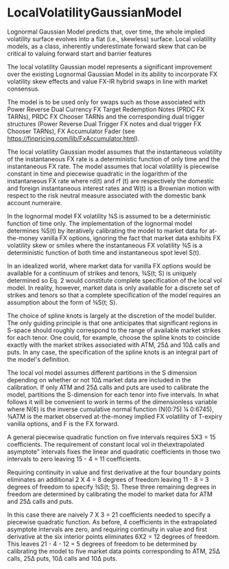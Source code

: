 # LocalVolatilityGaussianModel


Lognormal Gaussian Model predicts that, over time, the whole implied volatility surface evolves into a flat (i.e., skewless) surface. Local volatility models, as a class, inherently underestimate forward skew that can be critical to valuing forward start and barrier features

The local volatility Gaussian model represents a significant improvement over the existing Lognormal Gaussian Model in its ability to incorporate FX volatility skew effects and value FX-IR hybrid swaps in line with market consensus.

The model is to be used only for swaps such as those associated with Power Reverse Dual Currency FX Target Redemption Notes (PRDC FX TARNs), PRDC FX Chooser TARNs and the corresponding dual trigger structures (Power Reverse Dual Trigger FX notes and dual trigger FX Chooser TARNs), FX Accumulator Fader (see https://finpricing.com/lib/FxAccumulator.html).

The local volatility Gaussian model assumes that the instantaneous volatility of the instantaneous FX rate is a deterministic function of only time and the instantaneous FX rate. The model assumes that local volatility is piecewise constant in time and piecewise quadratic in the logarithm of the instantaneous FX rate where rd(t) and rf (t) are respectively the domestic and foreign instantaneous interest rates and W(t) is a Brownian motion with respect to the risk neutral measure associated with the domestic bank account numeraire. 

In the lognormal model FX volatility ¾S is assumed to be a deterministic function of time only. The implementation of the lognormal model determines ¾S(t) by iteratively calibrating the model to market data for at-the-money vanilla FX options, ignoring the fact that market data exhibits FX volatility skew or smiles where the instantaneous FX volatility ¾S is a deterministic function of both time and instantaneous spot level S(t).

In an idealized world, where market data for vanilla FX options would be available for a continuum of strikes and tenors, ¾S(t; S) is uniquely determined so Eq. 2 would constitute complete specification of the local vol model. In reality, however, market data is only available for a discrete set of strikes and tenors so that a complete specification of the model requires an assumption about the form of ¾S(t; S). 

The choice of spline knots is largely at the discretion of the model builder. The only guiding principle is that one anticipates that significant regions in S-space should roughly correspond to the range of available market strikes for each tenor. One could, for example, choose the spline knots to coincide exactly with the market strikes associated with ATM, 25Δ and 10Δ calls and puts. In any case, the specification of the spline knots is an integral part of the model's definition.

The local vol model assumes different partitions in the S dimension depending on whether or not 10Δ market data are included in the calibration. If only ATM and 25Δ calls and puts are used to calibrate the model, partitions the S-dimension for each tenor into five intervals. In what follows it will be convenient to work in terms of the dimensionless variable where N(¢) is the inverse cumulative normal function (N(0:75) ¼ 0:6745), ¾ATM is the market observed at-the-money implied FX volatility of T-expiry vanilla options, and F is the FX forward.

A general piecewise quadratic function on five intervals requires 5X3 = 15 coefficients. The requirement of constant local vol in the\extrapolated asymptote" intervals fixes the linear and quadratic coefficients in those two intervals to zero leaving 15 -  4 = 11 coefficients. 

Requiring continuity in value and first derivative at the four boundary points eliminates an additional 2 X 4 = 8 degrees of freedom leaving 11 - 8 = 3 degrees of freedom to specify ¾S(t; S). These three remaining degrees in freedom are determined by calibrating the model to market data for ATM and 25Δ calls and puts.

In this case there are naively 7 X 3 = 21 coefficients needed to specify a piecewise quadratic function. As before, 4 coefficients in the extrapolated asymptote intervals are zero, and requiring continuity in value and first derivative at the six interior points eliminates 6X2 = 12 degrees of freedom. This leaves 21 - 4 - 12 = 5 degrees of freedom to be determined by calibrating the model to five market data points corresponding to ATM, 25Δ calls, 25Δ puts, 10Δ calls and 10Δ puts.




